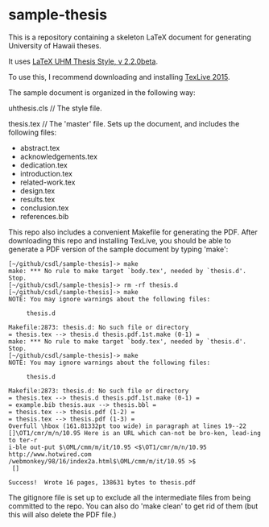 # sample-thesis

This is a repository containing a skeleton LaTeX document for generating University of Hawaii theses.

It uses  [LaTeX UHM Thesis Style, v 2.2.0beta](https://github.com/rbrewer/latex-uhm-thesis/releases/tag/v2.2.0beta).

To use this, I recommend downloading and installing [TexLive 2015](https://www.tug.org/texlive/).

The sample document is organized in the following way:

uhthesis.cls   // The style file.

thesis.tex    // The 'master' file.   Sets up the document, and includes the following files:

* abstract.tex
* acknowledgements.tex
* dedication.tex
* introduction.tex
* related-work.tex
* design.tex
* results.tex
* conclusion.tex
* references.bib

This repo also includes a convenient Makefile for generating the PDF.  After downloading this repo and installing TexLive, you should be able to generate a PDF version of the sample document by typing 'make':

```
[~/github/csdl/sample-thesis]-> make
make: *** No rule to make target `body.tex', needed by `thesis.d'.  Stop.
[~/github/csdl/sample-thesis]-> rm -rf thesis.d
[~/github/csdl/sample-thesis]-> make
NOTE: You may ignore warnings about the following files:

     thesis.d

Makefile:2873: thesis.d: No such file or directory
= thesis.tex --> thesis.d thesis.pdf.1st.make (0-1) =
make: *** No rule to make target `body.tex', needed by `thesis.d'.  Stop.
[~/github/csdl/sample-thesis]-> make
NOTE: You may ignore warnings about the following files:

     thesis.d

Makefile:2873: thesis.d: No such file or directory
= thesis.tex --> thesis.d thesis.pdf.1st.make (0-1) =
= example.bib thesis.aux --> thesis.bbl =
= thesis.tex --> thesis.pdf (1-2) =
= thesis.tex --> thesis.pdf (1-3) =
Overfull \hbox (161.81332pt too wide) in paragraph at lines 19--22
[]\OT1/cmr/m/n/10.95 Here is an URL which can-not be bro-ken, lead-ing to ter-r
i-ble out-put $\OML/cmm/m/it/10.95 <$\OT1/cmr/m/n/10.95 http://www.hotwired.com
/webmonkey/98/16/index2a.html$\OML/cmm/m/it/10.95 >$ 
 []

Success!  Wrote 16 pages, 138631 bytes to thesis.pdf
```

The gitignore file is set up to exclude all the intermediate files from being committed to the repo.  You can also do 'make clean' to get rid of them (but this will also delete the PDF file.)
